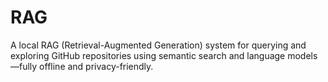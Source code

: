 # RAG
A local RAG (Retrieval-Augmented Generation) system for querying and exploring GitHub repositories using semantic search and language models—fully offline and privacy-friendly.
